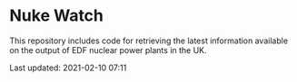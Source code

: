 # Nuke Watch

This repository includes code for retrieving the latest information available on the output of EDF nuclear power plants in the UK.

Last updated: 2021-02-10 07:11